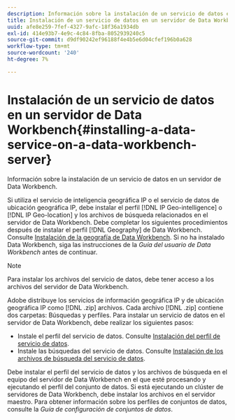 ```yaml
---
description: Información sobre la instalación de un servicio de datos en un servidor de Data Workbench.
title: Instalación de un servicio de datos en un servidor de Data Workbench
uuid: afe8e259-7fef-4327-9afc-18f36a1934db
exl-id: 414e93b7-4e9c-4c84-8fba-8052939240c5
source-git-commit: d9df90242ef96188f4e4b5e6d04cfef196b0a628
workflow-type: tm+mt
source-wordcount: '240'
ht-degree: 7%

---
```


# Instalación de un servicio de datos en un servidor de Data Workbench{#installing-a-data-service-on-a-data-workbench-server}

Información sobre la instalación de un servicio de datos en un servidor de Data Workbench.

Si utiliza el servicio de inteligencia geográfica IP o el servicio de datos de ubicación geográfica IP, debe instalar el perfil [!DNL IP Geo-intelligence] o [!DNL IP Geo-location] y los archivos de búsqueda relacionados en el servidor de Data Workbench. Debe completar los siguientes procedimientos después de instalar el perfil [!DNL Geography] de Data Workbench. Consulte [Instalación de la geografía de Data Workbench](../../../../home/c-geo-oview/c-inst-geo/c-inst-geo.md). Si no ha instalado Data Workbench, siga las instrucciones de la *Guía del usuario de Data Workbench* antes de continuar.

>[!NOTE]
>
>Para instalar los archivos del servicio de datos, debe tener acceso a los archivos del servidor de Data Workbench.

Adobe distribuye los servicios de información geográfica IP y de ubicación geográfica IP como [!DNL .zip] archivos. Cada archivo [!DNL .zip] contiene dos carpetas: Búsquedas y perfiles. Para instalar un servicio de datos en el servidor de Data Workbench, debe realizar los siguientes pasos:

* Instale el perfil del servicio de datos. Consulte [Instalación del perfil de servicio de datos](../../../../home/c-geo-oview/c-wk-data-svcs/c-install-data-svc/c-inst-data-svc-prof.md).
* Instale las búsquedas del servicio de datos. Consulte [Instalación de los archivos de búsqueda del servicio de datos](../../../../home/c-geo-oview/c-wk-data-svcs/c-install-data-svc/t-inst-data-svc-lkp-files.md).

Debe instalar el perfil del servicio de datos y los archivos de búsqueda en el equipo del servidor de Data Workbench en el que esté procesando y ejecutando el perfil del conjunto de datos. Si está ejecutando un clúster de servidores de Data Workbench, debe instalar los archivos en el servidor maestro. Para obtener información sobre los perfiles de conjuntos de datos, consulte la *Guía de configuración de conjuntos de datos*.

